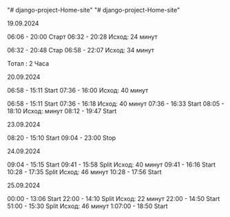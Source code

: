 "# django-project-Home-site" 
"# django-project-Home-site" 

19.09.2024

06:06 - 20:00 Старт
06:32 - 20:28 Исход: 24 минут

06:32 - 20:48 Стар
06:58 - 22:07 Исход: 34 минут

Тотал : 2 Часа

20.09.2024

06:58 - 15:11 Start
07:36 - 16:00 Исход: 40 минут

06:58 - 15:11 Start
07:36 - 16:18 Исход: 40 минут
07:36 - 16:33 Start
08:05 - 18:10 Исход:  минут
08:12 - 19:47 Start

23.09.2024

08:20 - 15:10 Start
09:04 - 23:00 Stop

24.09.2024

09:04 - 15:15 Start
09:41 - 15:58 Split Исход: 40 минут
09:41 - 16:16  Start
10:28 - 17:35  Split Исход: 46 минут
10:28 - 17:56  Start

25.09.2024

00:00 - 13:06  Start
22:00 - 14:10  Split  Исход: 22 минут
22:00 - 14:50  Start
51:00 - 15:30  Split  Исход: 46 минут
1:07:00 - 18:50  Start